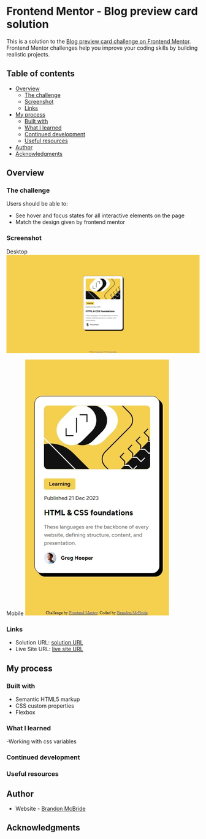 # Frontend Mentor - Blog preview card solution

This is a solution to the [Blog preview card challenge on Frontend Mentor](https://www.frontendmentor.io/challenges/blog-preview-card-ckPaj01IcS). Frontend Mentor challenges help you improve your coding skills by building realistic projects. 

## Table of contents

- [Overview](#overview)
  - [The challenge](#the-challenge)
  - [Screenshot](#screenshot)
  - [Links](#links)
- [My process](#my-process)
  - [Built with](#built-with)
  - [What I learned](#what-i-learned)
  - [Continued development](#continued-development)
  - [Useful resources](#useful-resources)
- [Author](#author)
- [Acknowledgments](#acknowledgments)


## Overview

### The challenge

Users should be able to:

- See hover and focus states for all interactive elements on the page
- Match the design given by frontend mentor

### Screenshot
Desktop
![](./desktop.jpeg)

Mobile
![](./mobile.jpeg)

### Links

- Solution URL: [solution URL](https://github.com/Brandon-McBride/fm-blog-preview-card)
- Live Site URL: [live site URL]()

## My process

### Built with

- Semantic HTML5 markup
- CSS custom properties
- Flexbox

### What I learned
-Working with css variables

### Continued development


### Useful resources


## Author

- Website - [Brandon McBride](https://www.brandon-mcbride.com)

## Acknowledgments
